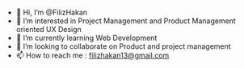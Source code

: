- 👋 Hi, I’m @FilizHakan
- 👀 I’m interested in Project Management and Product Management oriented UX Design
- 🌱 I’m currently learning Web Development
- 💞️ I’m looking to collaborate on Product and project management
- 📫 How to reach me : filizhakan13@gmail.com

<!---
FilizHakan/FilizHakan is a ✨ special ✨ repository because its `README.md` (this file) appears on your GitHub profile.
You can click the Preview link to take a look at your changes.
--->

